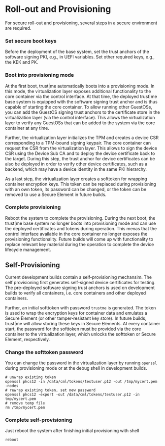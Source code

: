 ---
---

# Roll-out and Provisioning

For secure roll-out and provisioning, several steps in a secure environment are required.

### Set secure boot keys

Before the deployment of the base system, set the trust anchors of the software signing PKI, e.g., in UEFI variables.
Set other required keys, e.g., the KEK and PK.

### Boot into provisioning mode

At the first boot, trust\|me automatically boots into a provisioning mode.
In this mode, the virtualization layer exposes additional functionality to the core container via the control
interface.
At that time, the deployed trust\|me base system is equipped with the software signing trust anchor and is
thus capable of starting the core container. To allow running other GuestOSs, you can add the GuestOS signing trust
anchors to the certificate store in the virtualization layer (via the control interface). This allows the
virtualization layer to verify any GuestOSs that can be added to the system via the core container at any
time.

Further, the virtualization layer initializes the TPM and creates a device CSR corresponding to a TPM-bound
signing keypair. The core container can request the CSR from the virtualization layer.
This allows to sign the device CSR using the Device Sub CA and to deploy the device certificate back to the
target. During this step, the trust anchor for device certificates can be also be deployed in order to verify
other device certificates, such as a backend, which may have a device identity in the same PKI hierarchy.

As a last step, the virtualization layer creates a softtoken for wrapping container encryption keys.
This token can be replaced during provisioning with an own token, its password can be changed,
or the token can be removed to use a Secure Element in future builds.  

### Complete provisioning

Reboot the system to complete the provisioning. During the next boot, the trust\|me base system no longer
boots into provisioning mode and can use the deployed certificates and tokens during operation.
This menas that the control interface available in the core container no longer exposes the provisioning
functionality.
Future builds will come up with functionality to replace relevant key material during the operation to
complete the device lifecycle management.

## Self-Provisioning
Current development builds contain a self-provisioning mechansim.
The self provisioning first generates self-signed device certificates for testing.
The pre-deployed software signing trust anchors is used on development builds to verify all containers, i.e.
core containers and other deployed containers.

Further, an initial softtoken with password `trustme` is generated.
The token is used to wrap the encryption keys for container data and emulates a Secure
Element (or other tamper-resistant key store).
In future builds, trust\|me will allow storing these  keys in Secure Elements.
At every container start, the password for the softtoken must be provided via the core
container to the virtualization layer, which unlocks the softtoken or Secure Element, respectively.

### Change the softtoken password
You can change the password in the virtualization layer by running `openssl` during
provisioning mode or at the debug shell in development builds.

    # unwrap existing token
    openssl pkcs12 -in /data/cml/tokens/testuser.p12 -out /tmp/mycert.pem -nodes
    # rewrap existing token, set new password
    openssl pkcs12 -export -out /data/cml/tokens/testuser.p12 -in tmp/mycert.pem
    # remove temp file
    rm /tmp/mycert.pem

### Complete self-provisioning
Just reboot the system after finishing initial provisioning with shell

    reboot
